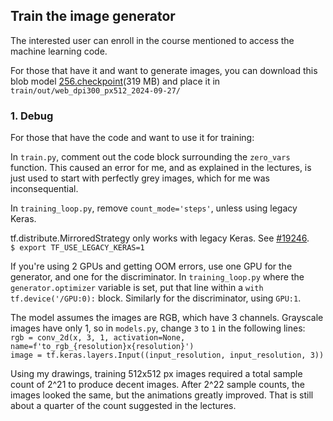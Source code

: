 ## Train the image generator

The interested user can enroll in the course mentioned to access the machine learning code.

For those that have it and want to generate images, you can download this blob model [256.checkpoint](https://symbolfigures.io/thirdstudy/web_dpi300_px512_2024-09-27/256.checkpoint)(319 MB) and place it in `train/out/web_dpi300_px512_2024-09-27/`

### 1. Debug

For those that have the code and want to use it for training:

In `train.py`, comment out the code block surrounding the `zero_vars` function. This caused an error for me, and as explained in the lectures, is just used to start with perfectly grey images, which for me was inconsequential.

In `training_loop.py`, remove `count_mode='steps'`, unless using legacy Keras.

tf.distribute.MirroredStrategy only works with legacy Keras. See [#19246](https://github.com/keras-team/keras/issues/19246).  
`$ export TF_USE_LEGACY_KERAS=1`

If you're using 2 GPUs and getting OOM errors, use one GPU for the generator, and one for the discriminator. In `training_loop.py` where the `generator.optimizer` variable is set, put that line within a `with tf.device('/GPU:0):` block. Similarly for the discriminator, using `GPU:1`.

The model assumes the images are RGB, which have 3 channels. Grayscale images have only 1, so in `models.py`, change `3` to `1` in the following lines:  
`rgb = conv_2d(x, 3, 1, activation=None, name=f'to_rgb_{resolution}x{resolution}')`  
`image = tf.keras.layers.Input((input_resolution, input_resolution, 3))`

Using my drawings, training 512x512 px images required a total sample count of 2^21 to produce decent images. After 2^22 sample counts, the images looked the same, but the animations greatly improved. That is still about a quarter of the count suggested in the lectures.